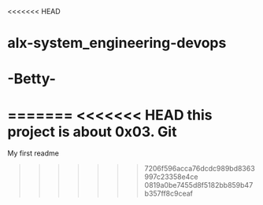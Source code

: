 <<<<<<< HEAD

# alx-system_engineering-devops
# -Betty-
=======
<<<<<<< HEAD
 this project is about 0x03. Git
=======
My first readme
>>>>>>> 7206f596acca76dcdc989bd8363997c23358e4ce
>>>>>>> 0819a0be7455d8f5182bb859b47b357ff8c9ceaf
